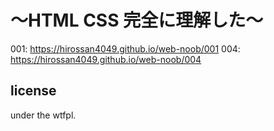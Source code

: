 # 〜HTML CSS 完全に理解した〜

001: https://hirossan4049.github.io/web-noob/001
004: https://hirossan4049.github.io/web-noob/004

## license

under the wtfpl.
